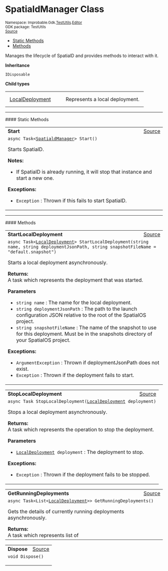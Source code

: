
# SpatialdManager Class
<sup>
Namespace: Improbable.Gdk.<a href="{{urlRoot}}/api/test-utils-index">TestUtils</a>.<a href="{{urlRoot}}/api/test-utils/editor-index">Editor</a><br/>
GDK package: TestUtils<br/>
<a href="https://www.github.com/spatialos/gdk-for-unity/blob/88a422dc255ef1d47ee9385f226ca439f31c000b/workers/unity/Packages/io.improbable.gdk.testutils/Editor/SpatialdManager.cs/#L15">Source</a>
<style>
a code {
                    padding: 0em 0.25em!important;
}
code {
                    background-color: #ffffff!important;
}
</style>
</sup>
<nav id="pageToc" class="page-toc"><ul><li><a href="#static-methods">Static Methods</a>
<li><a href="#methods">Methods</a>
</ul></nav>

</p>



<p>Manages the lifecycle of SpatialD and provides methods to interact with it. </p>



</p>

<b>Inheritance</b>

<code>IDisposable</code>



</p>

<b>Child types</b>

<table>
<tr>
<td style="padding: 14px; border: none; width: 15ch"><a href="{{urlRoot}}/api/test-utils/editor/spatiald-manager/local-deployment">LocalDeployment</a></td>
<td style="padding: 14px; border: none;">Represents a local deployment. </td>
</tr>
</table>








</p>
<hr style="width:100%; border-top-color:#d8d8d8" />
#### Static Methods


</p>




<table width="100%">
    <tr>
        <td style="border-right:none"><a id="start"></a><b>Start</b></td>
        <td style="border-left:none; text-align:right"><a href="https://www.github.com/spatialos/gdk-for-unity/blob/88a422dc255ef1d47ee9385f226ca439f31c000b/workers/unity/Packages/io.improbable.gdk.testutils/Editor/SpatialdManager.cs/#L68">Source</a></td>
    </tr>
    <tr>
        <td colspan="2">
<code>async Task&lt;<a href="{{urlRoot}}/api/test-utils/editor/spatiald-manager">SpatialdManager</a>&gt; Start()</code></p>
Starts SpatialD. 



</p>

<b>Notes:</b>

<ul>
<li>If SpatialD is already running, it will stop that instance and start a new one. </li>
</ul>




</p>

<b>Exceptions:</b>

<ul>
<li><code>Exception</code> : Thrown if this fails to start SpatialD.</li>
</ul>


</td>
    </tr>
</table>





</p>
<hr style="width:100%; border-top-color:#d8d8d8" />
#### Methods


</p>




<table width="100%">
    <tr>
        <td style="border-right:none"><a id="startlocaldeployment-string-string-string"></a><b>StartLocalDeployment</b></td>
        <td style="border-left:none; text-align:right"><a href="https://www.github.com/spatialos/gdk-for-unity/blob/88a422dc255ef1d47ee9385f226ca439f31c000b/workers/unity/Packages/io.improbable.gdk.testutils/Editor/SpatialdManager.cs/#L111">Source</a></td>
    </tr>
    <tr>
        <td colspan="2">
<code>async Task&lt;<a href="{{urlRoot}}/api/test-utils/editor/spatiald-manager/local-deployment">LocalDeployment</a>&gt; StartLocalDeployment(string name, string deploymentJsonPath, string snapshotFileName = &quot;default.snapshot&quot;)</code></p>
Starts a local deployment asynchronously. 
</p><b>Returns:</b></br>A task which represents the deployment that was started.

</p>

<b>Parameters</b>

<ul>
<li><code>string name</code> : The name for the local deployment.</li>
<li><code>string deploymentJsonPath</code> : The path to the launch configuration JSON relative to the root of the SpatialOS project. </li>
<li><code>string snapshotFileName</code> : The name of the snapshot to use for this deployment. Must be in the snapshots directory of your SpatialOS project. </li>
</ul>





</p>

<b>Exceptions:</b>

<ul>
<li><code>ArgumentException</code> : Thrown if deploymentJsonPath does not exist.</li>
<li><code>Exception</code> : Thrown if the deployment fails to start.</li>
</ul>


</td>
    </tr>
</table>


<table width="100%">
    <tr>
        <td style="border-right:none"><a id="stoplocaldeployment-localdeployment"></a><b>StopLocalDeployment</b></td>
        <td style="border-left:none; text-align:right"><a href="https://www.github.com/spatialos/gdk-for-unity/blob/88a422dc255ef1d47ee9385f226ca439f31c000b/workers/unity/Packages/io.improbable.gdk.testutils/Editor/SpatialdManager.cs/#L166">Source</a></td>
    </tr>
    <tr>
        <td colspan="2">
<code>async Task StopLocalDeployment(<a href="{{urlRoot}}/api/test-utils/editor/spatiald-manager/local-deployment">LocalDeployment</a> deployment)</code></p>
Stops a local deployment asynchronously. 
</p><b>Returns:</b></br>A task which represents the operation to stop the deployment.

</p>

<b>Parameters</b>

<ul>
<li><code><a href="{{urlRoot}}/api/test-utils/editor/spatiald-manager/local-deployment">LocalDeployment</a> deployment</code> : The deployment to stop.</li>
</ul>





</p>

<b>Exceptions:</b>

<ul>
<li><code>Exception</code> : Thrown if the deployment fails to be stopped.</li>
</ul>


</td>
    </tr>
</table>


<table width="100%">
    <tr>
        <td style="border-right:none"><a id="getrunningdeployments"></a><b>GetRunningDeployments</b></td>
        <td style="border-left:none; text-align:right"><a href="https://www.github.com/spatialos/gdk-for-unity/blob/88a422dc255ef1d47ee9385f226ca439f31c000b/workers/unity/Packages/io.improbable.gdk.testutils/Editor/SpatialdManager.cs/#L185">Source</a></td>
    </tr>
    <tr>
        <td colspan="2">
<code>async Task&lt;List&lt;<a href="{{urlRoot}}/api/test-utils/editor/spatiald-manager/local-deployment">LocalDeployment</a>&gt;&gt; GetRunningDeployments()</code></p>
Gets the details of currently running deployments asynchronously. 
</p><b>Returns:</b></br>A task which represents list of




</td>
    </tr>
</table>


<table width="100%">
    <tr>
        <td style="border-right:none"><a id="dispose"></a><b>Dispose</b></td>
        <td style="border-left:none; text-align:right"><a href="https://www.github.com/spatialos/gdk-for-unity/blob/88a422dc255ef1d47ee9385f226ca439f31c000b/workers/unity/Packages/io.improbable.gdk.testutils/Editor/SpatialdManager.cs/#L222">Source</a></td>
    </tr>
    <tr>
        <td colspan="2">
<code>void Dispose()</code></p>






</td>
    </tr>
</table>





